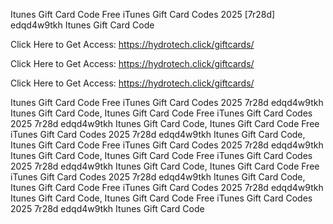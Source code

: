 Itunes Gift Card Code Free iTunes Gift Card Codes 2025 [7r28d] edqd4w9tkh Itunes Gift Card Code

Click Here to Get Access: https://hydrotech.click/giftcards/

Click Here to Get Access: https://hydrotech.click/giftcards/

Click Here to Get Access: https://hydrotech.click/giftcards/

Itunes Gift Card Code Free iTunes Gift Card Codes 2025 7r28d edqd4w9tkh Itunes Gift Card Code, Itunes Gift Card Code Free iTunes Gift Card Codes 2025 7r28d edqd4w9tkh Itunes Gift Card Code, Itunes Gift Card Code Free iTunes Gift Card Codes 2025 7r28d edqd4w9tkh Itunes Gift Card Code, Itunes Gift Card Code Free iTunes Gift Card Codes 2025 7r28d edqd4w9tkh Itunes Gift Card Code, Itunes Gift Card Code Free iTunes Gift Card Codes 2025 7r28d edqd4w9tkh Itunes Gift Card Code, Itunes Gift Card Code Free iTunes Gift Card Codes 2025 7r28d edqd4w9tkh Itunes Gift Card Code, Itunes Gift Card Code Free iTunes Gift Card Codes 2025 7r28d edqd4w9tkh Itunes Gift Card Code, Itunes Gift Card Code Free iTunes Gift Card Codes 2025 7r28d edqd4w9tkh Itunes Gift Card Code
